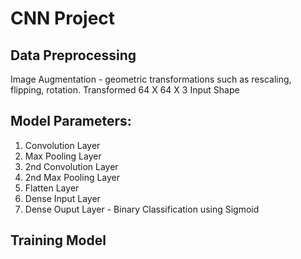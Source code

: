 # CNN Project

## Data Preprocessing
Image Augmentation - geometric transformations such as rescaling, flipping, rotation.
Transformed 64 X 64 X 3 Input Shape

## Model Parameters:
1. Convolution Layer
2. Max Pooling Layer
3. 2nd Convolution Layer
4. 2nd Max Pooling Layer
5. Flatten Layer
6. Dense Input Layer 
7. Dense Ouput Layer - Binary Classification using Sigmoid

## Training Model

